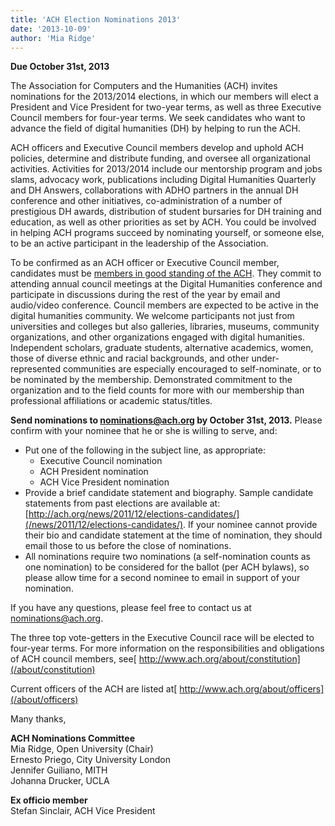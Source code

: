 ```yaml
---
title: 'ACH Election Nominations 2013'
date: '2013-10-09'
author: 'Mia Ridge'
---
```

**Due October 31st, 2013**

The Association for Computers and the Humanities (ACH) invites nominations for the 2013/2014 elections, in which our members will elect a President and Vice President for two-year terms, as well as three Executive Council members for four-year terms. We seek candidates who want to advance the field of digital humanities (DH) by helping to run the ACH.

ACH officers and Executive Council members develop and uphold ACH policies, determine and distribute funding, and oversee all organizational activities. Activities for 2013/2014 include our mentorship program and jobs slams, advocacy work, publications including Digital Humanities Quarterly and DH Answers, collaborations with ADHO partners in the annual DH conference and other initiatives, co-administration of a number of prestigious DH awards, distribution of student bursaries for DH training and education, as well as other priorities as set by ACH. You could be involved in helping ACH programs succeed by nominating yourself, or someone else, to be an active participant in the leadership of the Association.

To be confirmed as an ACH officer or Executive Council member, candidates must be [members in good standing of the ACH](https://members.ach.org/). They commit to attending annual council meetings at the Digital Humanities conference and participate in discussions during the rest of the year by email and audio/video conference. Council members are expected to be active in the digital humanities community. We welcome participants not just from universities and colleges but also galleries, libraries, museums, community organizations, and other organizations engaged with digital humanities. Independent scholars, graduate students, alternative academics, women, those of diverse ethnic and racial backgrounds, and other under-represented communities are especially encouraged to self-nominate, or to be nominated by the membership. Demonstrated commitment to the organization and to the field counts for more with our membership than professional affiliations or academic status/titles.

**Send nominations to [nominations@ach.org](nominations@ach.org) by October 31st, 2013.** Please confirm with your nominee that he or she is willing to serve, and:

- Put one of the following in the subject line, as appropriate: 
  - Executive Council nomination
  - ACH President nomination
  - ACH Vice President nomination
- Provide a brief candidate statement and biography. Sample candidate statements from past elections are available at: [http://ach.org/news/2011/12/elections-candidates/](/news/2011/12/elections-candidates/). If your nominee cannot provide their bio and candidate statement at the time of nomination, they should email those to us before the close of nominations.
- All nominations require two nominations (a self-nomination counts as one nomination) to be considered for the ballot (per ACH bylaws), so please allow time for a second nominee to email in support of your nomination.

If you have any questions, please feel free to contact us at [nominations@ach.org](nominations@ach.org).

The three top vote-getters in the Executive Council race will be elected to four-year terms. For more information on the responsibilities and obligations of ACH council members, see[ http://www.ach.org/about/constitution](/about/constitution)

Current officers of the ACH are listed at[ http://www.ach.org/about/officers](/about/officers)

Many thanks,

**ACH Nominations Committee**  
Mia Ridge, Open University (Chair)  
Ernesto Priego, City University London  
Jennifer Guiliano, MITH  
Johanna Drucker, UCLA

**Ex officio member**  
Stefan Sinclair, ACH Vice President